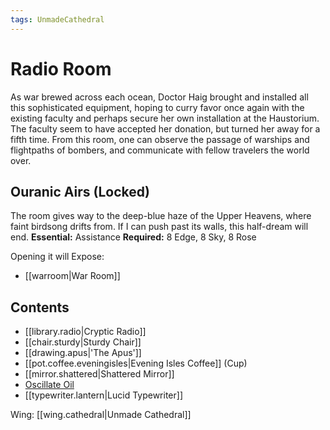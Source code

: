 ```yaml
---
tags: UnmadeCathedral
---
```

# Radio Room
As war brewed across each ocean, Doctor Haig brought and installed all this sophisticated equipment, hoping to curry favor once again with the existing faculty and perhaps secure her own installation at the Haustorium. The faculty seem to have accepted her donation, but turned her away for a fifth time. From this room, one can observe the passage of warships and flightpaths of bombers, and communicate with fellow travelers the world over. 
## Ouranic Airs (Locked)
The room gives way to the deep-blue haze of the Upper Heavens, where faint birdsong drifts from. If I can push past its walls, this half-dream will end.
**Essential:** Assistance
**Required:** 8 Edge, 8 Sky, 8 Rose

Opening it will Expose:
- [[warroom|War Room]]
## Contents
- [[library.radio|Cryptic Radio]]
- [[chair.sturdy|Sturdy Chair]]
- [[drawing.apus|'The Apus']]
- [[pot.coffee.eveningisles|Evening Isles Coffee]] (Cup)
- [[mirror.shattered|Shattered Mirror]]
- [Oscillate Oil](https://uadaf.theevilroot.xyz/rowenarium/element/oil.moth)
- [[typewriter.lantern|Lucid Typewriter]]

Wing: [[wing.cathedral|Unmade Cathedral]]
